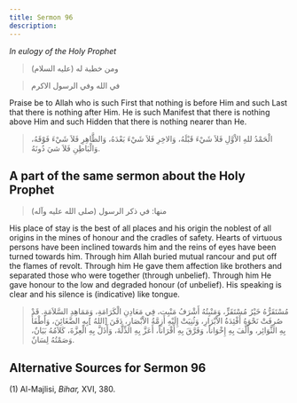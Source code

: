 ```yaml
---
title: Sermon 96
description: 
---
```


*In eulogy of the Holy Prophet*

> ومن خطبة له (عليه السلام)

> في الله وفي الرسول الاكرم

Praise be to Allah who is such First that nothing is before Him and such
Last that there is nothing after Him. He is such Manifest that there is
nothing above Him and such Hidden that there is nothing nearer than He.

> الْحَمْدُ للهِ الاْوَّلِ فَلاَ شَيْءَ قَبْلَهُ، وَالاخِرِ فَلاَ شَيْءَ بَعْدَهُ، وَالظَّاهِرِ فَلاَ شَيْءَ
> فَوْقَهُ، وَالْبَاطِنِ فَلاَ شيَ دُونَهُ.

## A part of the same sermon about the Holy Prophet

> منها: في ذكر الرسول (صلى الله عليه وآله)

His place of stay is the best of all places and his origin the noblest
of all origins in the mines of honour and the cradles of safety. Hearts
of virtuous persons have been inclined towards him and the reins of eyes
have been turned towards him. Through him Allah buried mutual rancour
and put off the flames of revolt. Through him He gave them affection
like brothers and separated those who were together (through unbelief).
Through him He gave honour to the low and degraded honour (of unbelief).
His speaking is clear and his silence is (indicative) like tongue.

> مُسْتَقَرُّهُ خَيْرُ مُسْتَقَرٍّ، وَمَنْبِتُهُ أَشْرَفُ مَنْبِت، فِي مَعَادِنِ الْكَرَامَةِ، وَمَمَاهِدِ السَّلاَمَةِ.
> قَدْ صُرِفَتْ نَحْوَهُ أَفْئِدَةُ الاْبْرَارِ، وَثُنِيَتْ إِلَيْهِ أَزِمَّةُ الاْبْصَارِ، دَفَنَ \[اللهُ \]بِهِ
> الضَّغَائِنَ، وَأَطْفَأَ بِهِ الثَّوَائِر، وأَلَّفَ بِهِ إِخْوَاناً، وَفَرَّقَ بِهِ أَقْرَاناً، أَعَزَّ بِهِ
> الذِّلَّةَ، وَأَذَلَّ بِهِ الْعِزَّةَ، كَلاَمُهُ بَيَانٌ، وَصَمْتُهُ لِسَانٌ.

## Alternative Sources for Sermon 96

\(1\) Al-Majlisi, *Bihar,* XVI, 380.